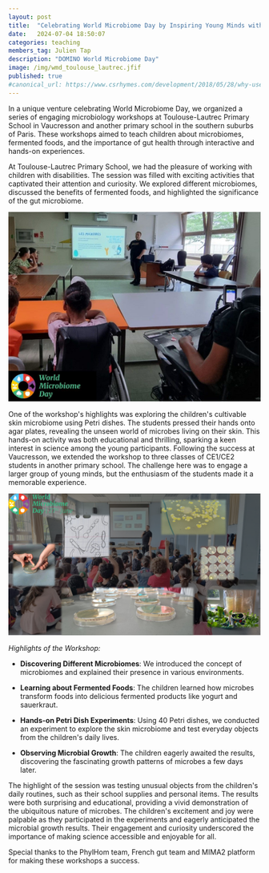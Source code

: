 ```yaml
---
layout: post
title:  "Celebrating World Microbiome Day by Inspiring Young Minds with the Wonders of Microbiology"
date:   2024-07-04 18:50:07
categories: teaching
members_tag: Julien Tap
description: "DOMINO World Microbiome Day"
image: /img/wmd_toulouse_lautrec.jfif
published: true
#canonical_url: https://www.csrhymes.com/development/2018/05/28/why-use-a-static-site-generator.html
---
```


In a unique venture celebrating World Microbiome Day, we organized a series of engaging microbiology workshops at Toulouse-Lautrec Primary School in Vaucresson and another primary school in the southern suburbs of Paris. These workshops aimed to teach children about microbiomes, fermented foods, and the importance of gut health through interactive and hands-on experiences.

At Toulouse-Lautrec Primary School, we had the pleasure of working with children with disabilities. The session was filled with exciting activities that captivated their attention and curiosity. We explored different microbiomes, discussed the benefits of fermented foods, and highlighted the significance of the gut microbiome.

![world microbiome day EREA Toulouse Lautrec](/img/wmd_toulouse_lautrec.jfif)

One of the workshop's highlights was exploring the children's cultivable skin microbiome using Petri dishes. The students pressed their hands onto agar plates, revealing the unseen world of microbes living on their skin. This hands-on activity was both educational and thrilling, sparking a keen interest in science among the young participants. Following the success at Vaucresson, we extended the workshop to three classes of CE1/CE2 students in another primary school. The challenge here was to engage a larger group of young minds, but the enthusiasm of the students made it a memorable experience.

![world microbiome day petri dishes french schools](/img/mosaic_wmd_school_2024.png)

*Highlights of the Workshop:*

-   **Discovering Different Microbiomes**: We introduced the concept of microbiomes and explained their presence in various environments.

-   **Learning about Fermented Foods**: The children learned how microbes transform foods into delicious fermented products like yogurt and sauerkraut.

-   **Hands-on Petri Dish Experiments**: Using 40 Petri dishes, we conducted an experiment to explore the skin microbiome and test everyday objects from the children's daily lives.

-   **Observing Microbial Growth**: The children eagerly awaited the results, discovering the fascinating growth patterns of microbes a few days later.

The highlight of the session was testing unusual objects from the children's daily routines, such as their school supplies and personal items. The results were both surprising and educational, providing a vivid demonstration of the ubiquitous nature of microbes. The children's excitement and joy were palpable as they participated in the experiments and eagerly anticipated the microbial growth results. Their engagement and curiosity underscored the importance of making science accessible and enjoyable for all.

Special thanks to the PhylHom team, French gut team and MIMA2 platform for making these workshops a success.
